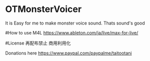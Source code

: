 # OTMonsterVoicer
It is Easy for me to make monster voice sound. Thats sound's good


#How to use M4L
https://www.ableton.com/ja/live/max-for-live/


#License
再配布禁止
商用利用化

Donations here
https://www.paypal.com/paypalme/taitootani

